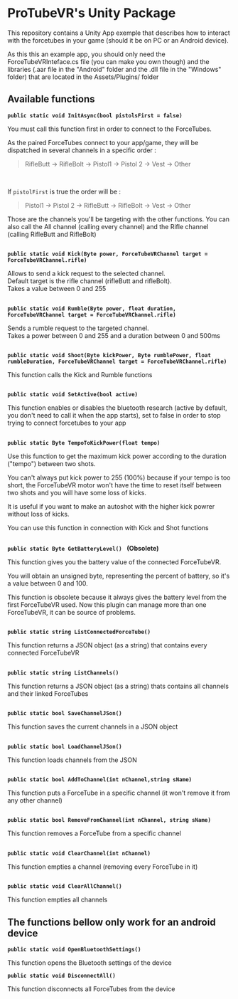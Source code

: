 # ProTubeVR's Unity Package

This repository contains a Unity App exemple that describes how to interact with the forcetubes in your game (should it be on PC or an Android device).

As this this an example app, you should only need the ForceTubeVRInteface.cs file (you can make you own though) and the libraries (.aar file in the "Android" folder and the .dll file in the "Windows" folder) that are located in the Assets/Plugins/ folder

## Available functions

**```public static void InitAsync(bool pistolsFirst = false) ```**

You must call this function first in order to connect to the ForceTubes.<br/>

As the paired ForceTubes connect to your app/game, they will be dispatched in several channels in a specific order :<br/>
>RifleButt -> RifleBolt -> Pistol1 -> Pistol 2 -> Vest -> Other <br/>
<br/>

If `pistolFirst` is true the order will be : <br/>
>Pistol1 -> Pistol 2 -> RifleButt -> RifleBolt -> Vest -> Other 

Those are the channels you'll be targeting with the other functions. You can also call the All channel (calling every channel) and the Rifle channel (calling RifleButt and RifleBolt)

##
**```public static void Kick(Byte power, ForceTubeVRChannel target = ForceTubeVRChannel.rifle) ```**

Allows to send a kick request to the selected channel.<br/>
Default target is the rifle channel (rifleButt and rifleBolt).<br/>
Takes a value between 0 and 255

##
**```public static void Rumble(Byte power, float duration, ForceTubeVRChannel target = ForceTubeVRChannel.rifle) ```**

Sends a rumble request to the targeted channel.<br/>
Takes a power between 0 and 255 and a duration between 0 and 500ms

##
**```public static void Shoot(Byte kickPower, Byte rumblePower, float rumbleDuration, ForceTubeVRChannel target = ForceTubeVRChannel.rifle) ```**

This function calls the Kick and Rumble functions 

##
**```public static void SetActive(bool active) ```**

This function enables or disables the bluetooth research (active by default, you don't need to call it when the app starts), set to false in order to stop trying to connect forcetubes to your app

##
**```public static Byte TempoToKickPower(float tempo) ```**

Use this function to get the maximum kick power according to the duration ("tempo") between two shots.

You can't always put kick power to 255 (100%) because if your tempo is too short, the ForceTubeVR motor won't have the time to reset itself between two shots and you will have some loss of kicks. 

It is useful if you want to make an autoshot with the higher kick powrer without loss of kicks.

You can use this function in connection with Kick and Shot functions

##
**```public static Byte GetBatteryLevel() ```** **(Obsolete)**

This function gives you the battery value of the connected ForceTubeVR.

You will obtain an unsigned byte, representing the percent of battery, so it's a value between 0 and 100.

This function is obsolete because it always gives the battery level from the first ForceTubeVR used. Now this plugin can manage more than one ForceTubeVR, it can be source of problems.

##
**```public static string ListConnectedForceTube() ```**

This function returns a JSON object (as a string) that contains every connected ForceTubeVR

##
**```public static string ListChannels() ```**

This function returns a JSON object (as a string) thats contains all channels and their linked ForceTubes 

##
**```public static bool SaveChannelJSon() ```**

This function saves the current channels in a JSON object

##
**```public static bool LoadChannelJSon() ```**

This function loads channels from the JSON

##
**```public static bool AddToChannel(int nChannel,string sName) ```**

This function puts a ForceTube in a specific channel (it won't remove it from any other channel)

##
**```public static bool RemoveFromChannel(int nChannel, string sName) ```**

This function removes a ForceTube from a specific channel

##
**```public static void ClearChannel(int nChannel) ```**

This function empties a channel (removing every ForceTube in it)

##
**```public static void ClearAllChannel() ```**

This function empties all channels

  
    
## **The functions bellow only work for an android device**

**```public static void OpenBluetoothSettings() ```**

This function opens the Bluetooth settings of the device 

**```public static void DisconnectAll() ```**

This function disconnects all ForceTubes from the device


